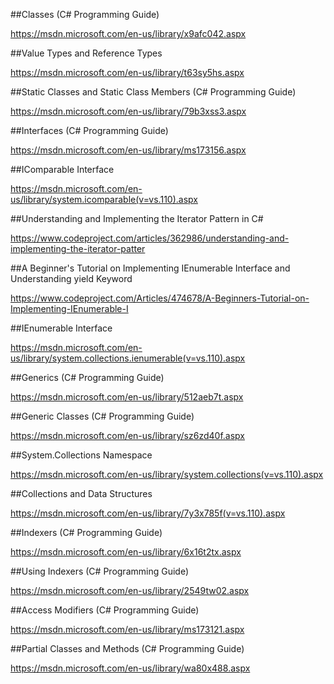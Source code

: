 
##Classes (C# Programming Guide)

https://msdn.microsoft.com/en-us/library/x9afc042.aspx

##Value Types and Reference Types

https://msdn.microsoft.com/en-us/library/t63sy5hs.aspx

##Static Classes and Static Class Members (C# Programming Guide)

https://msdn.microsoft.com/en-us/library/79b3xss3.aspx

##Interfaces (C# Programming Guide)

https://msdn.microsoft.com/en-us/library/ms173156.aspx

##IComparable Interface

https://msdn.microsoft.com/en-us/library/system.icomparable(v=vs.110).aspx

##Understanding and Implementing the Iterator Pattern in C#

https://www.codeproject.com/articles/362986/understanding-and-implementing-the-iterator-patter

##A Beginner's Tutorial on Implementing IEnumerable Interface and Understanding yield Keyword

https://www.codeproject.com/Articles/474678/A-Beginners-Tutorial-on-Implementing-IEnumerable-I

##IEnumerable Interface

https://msdn.microsoft.com/en-us/library/system.collections.ienumerable(v=vs.110).aspx

##Generics (C# Programming Guide)

https://msdn.microsoft.com/en-us/library/512aeb7t.aspx

##Generic Classes (C# Programming Guide)

https://msdn.microsoft.com/en-us/library/sz6zd40f.aspx

##System.Collections Namespace

https://msdn.microsoft.com/en-us/library/system.collections(v=vs.110).aspx

##Collections and Data Structures

https://msdn.microsoft.com/en-us/library/7y3x785f(v=vs.110).aspx

##Indexers (C# Programming Guide)

https://msdn.microsoft.com/en-us/library/6x16t2tx.aspx

##Using Indexers (C# Programming Guide)

https://msdn.microsoft.com/en-us/library/2549tw02.aspx

##Access Modifiers (C# Programming Guide)

https://msdn.microsoft.com/en-us/library/ms173121.aspx

##Partial Classes and Methods (C# Programming Guide)

https://msdn.microsoft.com/en-us/library/wa80x488.aspx




